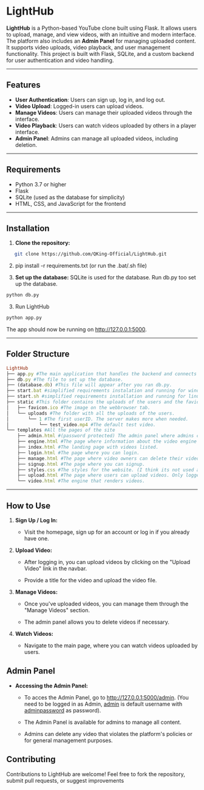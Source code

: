 # LightHub

**LightHub** is a Python-based YouTube clone built using Flask. It allows users to upload, manage, and view videos, with an intuitive and modern interface. The platform also includes an **Admin Panel** for managing uploaded content. It supports video uploads, video playback, and user management functionality. This project is built with Flask, SQLite, and a custom backend for user authentication and video handling.

---

## Features

- **User Authentication**: Users can sign up, log in, and log out.
- **Video Upload**: Logged-in users can upload videos.
- **Manage Videos**: Users can manage their uploaded videos through the interface.
- **Video Playback**: Users can watch videos uploaded by others in a player interface.
- **Admin Panel**: Admins can manage all uploaded videos, including deletion.

---

## Requirements

- Python 3.7 or higher
- Flask
- SQLite (used as the database for simplicity)
- HTML, CSS, and JavaScript for the frontend

---

## Installation

1. **Clone the repository:**
```bash
   git clone https://github.com/QKing-Official/LightHub.git
```

2.  pip install -r requirements.txt (or run the .bat/.sh file)
    
2.  **Set up the database:** SQLite is used for the database. Run db.py too set up the database.
```bash
python db.py
```
     
3. Run LightHub
```bash
python app.py
```

The app should now be running on http://127.0.0.1:5000.

---    

Folder Structure
----------------
```ruby
LightHub
├── app.py #The main application that handles the backend and connects it to the frontend.
├── db.py #The file to set up the database.
├── (database.db) #This file will appear after you ran db.py.
├── start.bat #simplified requirements instalation and running for windows based systems.
├── start.sh #simplified requirements installation and running for linux based systems.
├── static #This folder contains the uploads of the users and the favicon.ico.
│   ├── favicon.ico #The image on the webbrowser tab.
│   └── uploads #The folder with all the uploads of the users.
│       └── 1 #The first userID. The server makes more when needed.
│           └── test_video.mp4 #The default test video.
└── templates #All the pages of the site
    ├── admin.html #(password protected) The admin panel where admins can delete videos. Only accesible from admin account.
    ├── engine.html #The page where information about the video engine is displayed and you get redirected to when the video url is incorrect.
    ├── index.html #The landing page with videos listed.
    ├── login.html #The page where you can login.
    ├── manage.html #The page where video owners can delete their videos.
    ├── signup.html #The page where you can signup.
    ├── styles.css #The styles for the website. (I think its not used anymore, but I'll keep it here in case it's needed.
    ├── upload.html #The page where users can upload videos. Only logged in users can upload videos.
    └── video.html #The engine that renders videos.
```

---

How to Use
----------

1.  **Sign Up / Log In:**
    
    *   Visit the homepage, sign up for an account or log in if you already have one.
        
2.  **Upload Video:**
    
    *   After logging in, you can upload videos by clicking on the "Upload Video" link in the navbar.
        
    *   Provide a title for the video and upload the video file.
        
3.  **Manage Videos:**
    
    *   Once you've uploaded videos, you can manage them through the "Manage Videos" section.
        
    *   The admin panel allows you to delete videos if necessary.
        
4.  **Watch Videos:**
    
    *   Navigate to the main page, where you can watch videos uploaded by users.
        

Admin Panel
-----------

*   **Accessing the Admin Panel:**
 
    *  To acces the Admin Panel, go to http://127.0.0.1:5000/admin. (You need to be logged in as Admin, <ins>admin</ins> is default username with <ins>adminpassword</ins> as password).
    
    *   The Admin Panel is available for admins to manage all content.
        
    *   Admins can delete any video that violates the platform's policies or for general management purposes.
        

Contributing
------------

Contributions to LightHub are welcome! Feel free to fork the repository, submit pull requests, or suggest improvements
